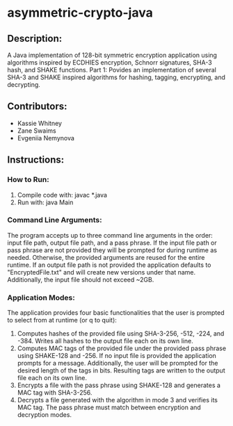 # asymmetric-crypto-java
## Description: 
A Java implementation of 128-bit symmetric encryption application using algorithms inspired by ECDHIES encryption, Schnorr signatures, SHA-3 hash, and SHAKE functions.
Part 1: Povides an implementation of several SHA-3 and SHAKE inspired algorithms for hashing, tagging, encrypting, and decrypting.

## Contributors:
- Kassie Whitney
- Zane Swaims
- Evgeniia Nemynova

## Instructions:
### How to Run:
1) Compile code with: javac *.java
2) Run with: java Main
### Command Line Arguments:
The program accepts up to three command line arguments in the order: input file path, output file path, and a pass phrase. If the input file path or pass phrase are not provided they will be prompted for during runtime as needed. Otherwise, the provided arguments are reused for the entire runtime. If an output file path is not provided the application defaults to "EncryptedFile.txt" and will create new versions under that name. 
Additionally, the input file should not exceed ~2GB.
### Application Modes:
The application provides four basic functionalities that the user is prompted to select from at runtime (or q to quit):
1) Computes hashes of the provided file using SHA-3-256, -512, -224, and -384. Writes all hashes to the output file each on its own line.
2) Computes MAC tags of the provided file under the provided pass phrase using SHAKE-128 and -256. If no input file is provided the application prompts for a message. Additionally, the user will be prompted for the desired length of the tags in bits. Resulting tags are written to the output file each on its own line.
3) Encrypts a file with the pass phrase using SHAKE-128 and generates a MAC tag with SHA-3-256.
4) Decrypts a file generated with the algorithm in mode 3 and verifies its MAC tag.
The pass phrase must match between encryption and decryption modes.
